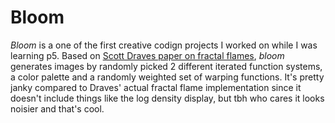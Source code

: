 # Bloom

*Bloom* is a one of the first creative codign projects I worked on while I was learning p5. Based on [Scott Draves paper on fractal flames](https://flam3.com/flame_draves.pdf), *bloom* generates images by randomly picked 2 different iterated function systems, a color palette and a randomly weighted set of warping functions. It's pretty janky compared to Draves' actual fractal flame implementation since it doesn't include things like the log density display, but tbh who cares it looks noisier and that's cool. 
